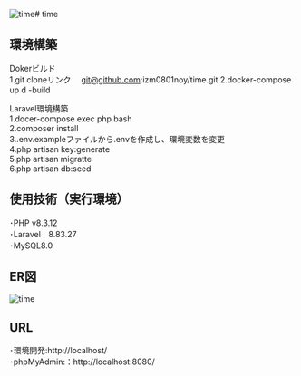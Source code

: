 ![time](https://github.com/user-attachments/assets/c8a3e5e4-93bb-450d-9918-fb6ccbc84267)# time

## 環境構築  
Dokerビルド<br>
1.git cloneリンク 　git@github.com:izm0801noy/time.git
2.docker-compose up d -build  
  
Laravel環境構築<br>
1.docer-compose exec php bash  
2.composer install  
3..env.exampleファイルから.envを作成し、環境変数を変更  
4.php artisan key:generate  
5.php artisan migratte  
6.php artisan db:seed  
  
## 使用技術（実行環境）  
･PHP v8.3.12   
･Laravel　8.83.27  
･MySQL8.0  


  
## ER図
![time](https://github.com/user-attachments/assets/8e3266d0-d2f7-4fd8-9bed-7027c1f60f48)


## URL  
･環境開発:http://localhost/  
･phpMyAdmin:：http://localhost:8080/  
